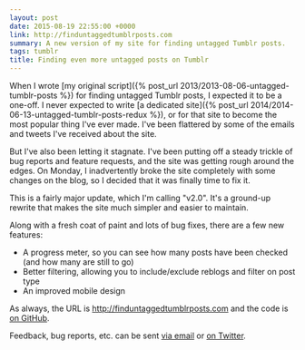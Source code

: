 ```yaml
---
layout: post
date: 2015-08-19 22:55:00 +0000
link: http://finduntaggedtumblrposts.com
summary: A new version of my site for finding untagged Tumblr posts.
tags: tumblr
title: Finding even more untagged posts on Tumblr
---
```


When I wrote [my original script]({% post_url 2013/2013-08-06-untagged-tumblr-posts %}) for finding untagged Tumblr posts, I expected it to be a one-off. I never expected to write [a dedicated site]({% post_url 2014/2014-06-13-untagged-tumblr-posts-redux %}), or for that site to become the most popular thing I've ever made. I've been flattered by some of the emails and tweets I've received about the site.

But I've also been letting it stagnate. I've been putting off a steady trickle of bug reports and feature requests, and the site was getting rough around the edges. On Monday, I inadvertently broke the site completely with some changes on the blog, so I decided that it was finally time to fix it.

This is a fairly major update, which I'm calling "v2.0". It's a ground-up rewrite that makes the site much simpler and easier to maintain.

Along with a fresh coat of paint and lots of bug fixes, there are a few new features:

* A progress meter, so you can see how many posts have been checked (and how many are still to go)
* Better filtering, allowing you to include/exclude reblogs and filter on post type
* An improved mobile design

As always, the URL is <http://finduntaggedtumblrposts.com> and the code is [on GitHub](https://github.com/alexwlchan/untagged-tumblr-posts).

Feedback, bug reports, etc. can be sent <a href="mailto:alex@alexwlchan.net">via email</a> or <a href="http://twitter.com/alexwlchan">on Twitter</a>.
